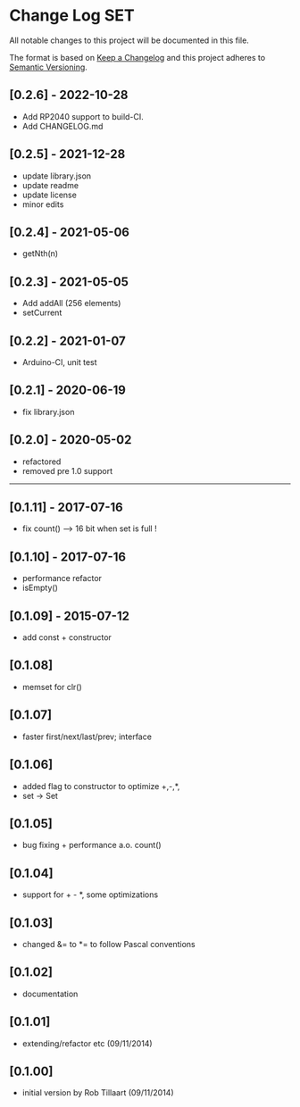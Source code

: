 # Change Log SET

All notable changes to this project will be documented in this file.

The format is based on [Keep a Changelog](http://keepachangelog.com/)
and this project adheres to [Semantic Versioning](http://semver.org/).


## [0.2.6] - 2022-10-28
- Add RP2040 support to build-CI.
- Add CHANGELOG.md


## [0.2.5] - 2021-12-28
- update library.json
- update readme
- update license
- minor edits

## [0.2.4] - 2021-05-06
- getNth(n)

## [0.2.3] - 2021-05-05
- Add addAll (256 elements)
- setCurrent

## [0.2.2] - 2021-01-07
- Arduino-CI, unit test

## [0.2.1] - 2020-06-19
- fix library.json

## [0.2.0] - 2020-05-02
- refactored
- removed pre 1.0 support

----

## [0.1.11] - 2017-07-16
- fix count() --> 16 bit when set is full !

## [0.1.10] - 2017-07-16
- performance refactor
- isEmpty()

## [0.1.09] - 2015-07-12
- add const + constructor

## [0.1.08]
- memset for clr()

## [0.1.07]
- faster first/next/last/prev; interface

## [0.1.06]
- added flag to constructor to optimize +,-,*,
- set -> Set

## [0.1.05]
- bug fixing + performance a.o. count()

## [0.1.04]
- support for + - \*, some optimizations

## [0.1.03]
- changed &= to \*= to follow Pascal conventions

## [0.1.02]
- documentation

## [0.1.01]
- extending/refactor etc (09/11/2014)

## [0.1.00]
- initial version by Rob Tillaart (09/11/2014)


